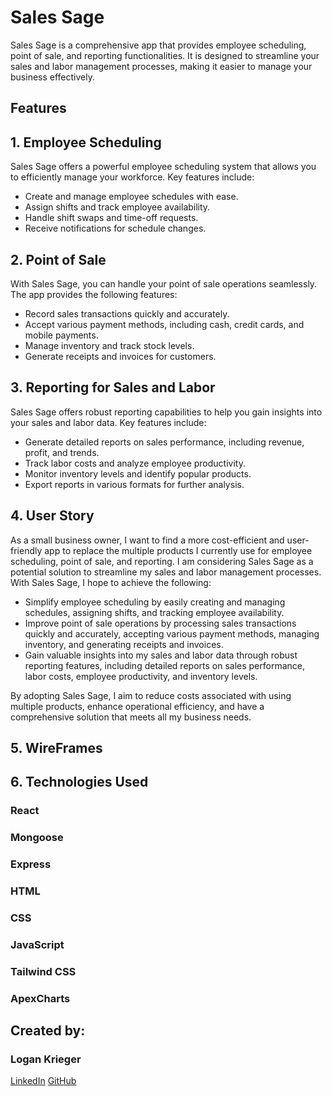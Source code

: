 # Sales Sage

Sales Sage is a comprehensive app that provides employee scheduling, point of sale, and reporting functionalities. It is designed to streamline your sales and labor management processes, making it easier to manage your business effectively.

## Features

## 1. Employee Scheduling

Sales Sage offers a powerful employee scheduling system that allows you to efficiently manage your workforce. Key features include:

- Create and manage employee schedules with ease.
- Assign shifts and track employee availability.
- Handle shift swaps and time-off requests.
- Receive notifications for schedule changes.

## 2. Point of Sale

With Sales Sage, you can handle your point of sale operations seamlessly. The app provides the following features:

- Record sales transactions quickly and accurately.
- Accept various payment methods, including cash, credit cards, and mobile payments.
- Manage inventory and track stock levels.
- Generate receipts and invoices for customers.

## 3. Reporting for Sales and Labor

Sales Sage offers robust reporting capabilities to help you gain insights into your sales and labor data. Key features include:

- Generate detailed reports on sales performance, including revenue, profit, and trends.
- Track labor costs and analyze employee productivity.
- Monitor inventory levels and identify popular products.
- Export reports in various formats for further analysis.

## 4. User Story

As a small business owner, I want to find a more cost-efficient and user-friendly app to replace the multiple products I currently use for employee scheduling, point of sale, and reporting. I am considering Sales Sage as a potential solution to streamline my sales and labor management processes. With Sales Sage, I hope to achieve the following:

- Simplify employee scheduling by easily creating and managing schedules, assigning shifts, and tracking employee availability.
- Improve point of sale operations by processing sales transactions quickly and accurately, accepting various payment methods, managing inventory, and generating receipts and invoices.
- Gain valuable insights into my sales and labor data through robust reporting features, including detailed reports on sales performance, labor costs, employee productivity, and inventory levels.

By adopting Sales Sage, I aim to reduce costs associated with using multiple products, enhance operational efficiency, and have a comprehensive solution that meets all my business needs.

## 5. WireFrames


## 6. Technologies Used
### React
### Mongoose
### Express
### HTML
### CSS
### JavaScript
### Tailwind CSS
### ApexCharts

##  Created by:
###  Logan Krieger
<a href= "www.linkedin.com/in/logankrieger">LinkedIn</a>
<a href= "www.github.com/logankrieger317">GitHub</a>